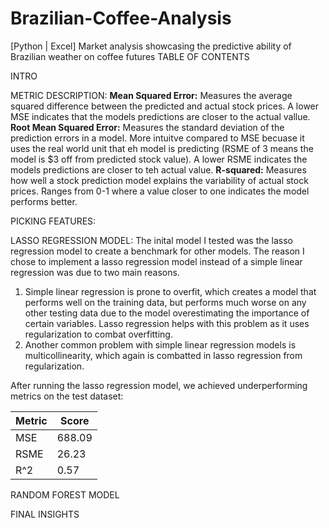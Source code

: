# Brazilian-Coffee-Analysis
[Python | Excel] Market analysis showcasing the predictive ability of Brazilian weather on coffee futures
TABLE OF CONTENTS

INTRO

METRIC DESCRIPTION:
**Mean Squared Error:** Measures the average squared difference between the predicted and actual stock prices. A lower MSE indicates that the models predictions are closer to the actual vallue.
**Root Mean Squared Error:** Measures the standard deviation of the prediction errors in a model. More intuitve compared to MSE becuase it uses the real world unit that eh model is predicting (RSME of 3 means the model is $3 off from predicted stock value). A lower RSME indicates the models predictions are closer to teh actual value.
**R-squared:** Measures how well a stock prediction model explains the variability of actual stock prices. Ranges from 0-1 where a value closer to one indicates the model performs better.

PICKING FEATURES: 


LASSO REGRESSION MODEL:
The inital model I tested was the lasso regression model to create a benchmark for other models. The reason I chose to implement a lasso regression model instead of a simple linear regression was due to two main reasons. 
1. Simple linear regression is prone to overfit, which creates a model that performs well on the training data, but performs much worse on any other testing data due to the model overestimating the importance of certain variables. Lasso regression helps with this problem as it uses regularization to combat overfitting.
2. Another common problem with simple linear regression models is multicollinearity, which again is combatted in lasso regression from regularization.

After running the lasso regression model, we achieved underperforming metrics on the test dataset:

| Metric | Score |
|--------|-------|
| MSE    | 688.09|
| RSME   | 26.23 |
| R^2    | 0.57  |



RANDOM FOREST MODEL

FINAL INSIGHTS

